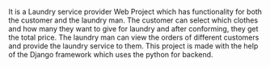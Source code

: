 It is a Laundry service provider Web Project which has functionality for both the customer and the laundry man. The customer can select which clothes and how many they want to give for laundry and after conforming, they get the total price. The laundry man can view the orders of different customers and provide the laundry service to them. This project is made with the help of the Django framework which uses the python for backend.
